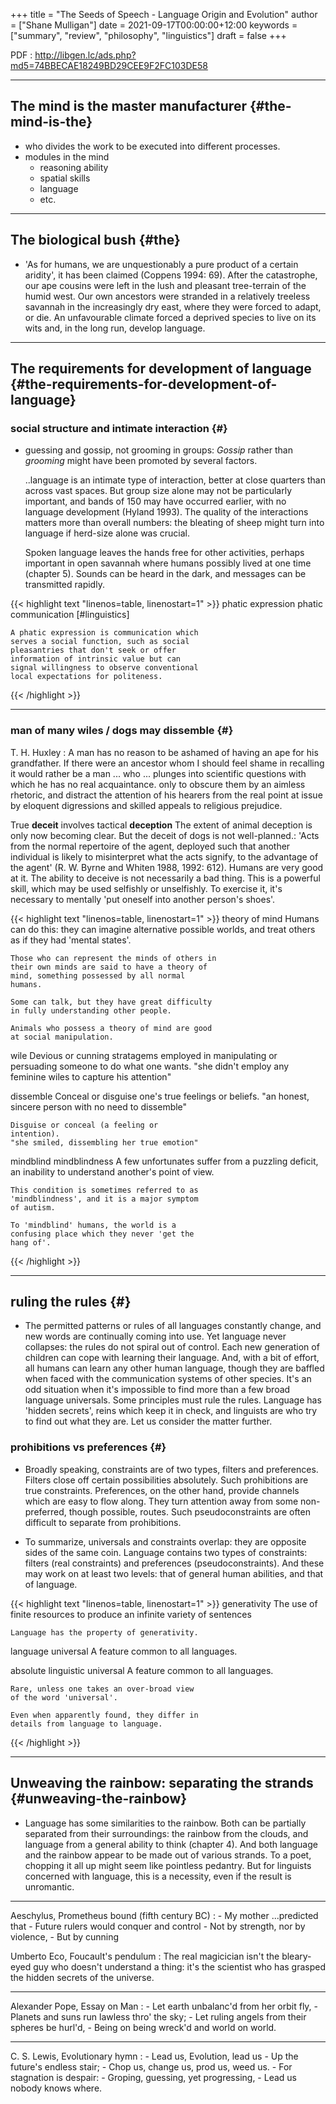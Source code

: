 +++
title = "The Seeds of Speech - Language Origin and Evolution"
author = ["Shane Mulligan"]
date = 2021-09-17T00:00:00+12:00
keywords = ["summary", "review", "philosophy", "linguistics"]
draft = false
+++

PDF
: <http://libgen.lc/ads.php?md5=74BBECAE18249BD29CEE9F2FC103DE58>

---


## The mind is the <span class="underline">master manufacturer</span> {#the-mind-is-the}

-   who divides the work to be executed into different processes.
-   modules in the mind
    -   reasoning ability
    -   spatial skills
    -   language
    -   etc.

---


## The <span class="underline">biological bush</span> {#the}

-   'As for humans, we are unquestionably a pure product of a certain aridity', it has been
    claimed (Coppens 1994: 69). After the catastrophe, our ape cousins were left in the lush
    and pleasant tree-terrain of the humid west. Our own ancestors were stranded in a
    relatively treeless savannah in the increasingly dry east, where they were forced to adapt,
    or die. An unfavourable climate forced a deprived species to live on its wits and, in the
    long run, develop language.

---


## The requirements for development of language {#the-requirements-for-development-of-language}


### <span class="underline">social structure</span> and <span class="underline">intimate interaction</span> {#}

-   <span class="underline">guessing and gossip</span>, not <span class="underline">grooming in groups</span>: _Gossip_ rather than _grooming_ might
    have been promoted by several factors.

    ..language is an intimate type of
    interaction, better at close quarters than
    across vast spaces. But group size alone may
    not be particularly important, and bands of
    150 may have occurred earlier, with no
    language development (Hyland 1993). The
    quality of the interactions matters more
    than overall numbers: the bleating of sheep
    might turn into language if herd-size alone
    was crucial.

    Spoken language leaves the hands free for
    other activities, perhaps important in open
    savannah where humans possibly lived at one
    time (chapter 5). Sounds can be heard in the
    dark, and messages can be transmitted
    rapidly.

<!--listend-->

{{< highlight text "linenos=table, linenostart=1" >}}
phatic expression
phatic communication
    [#linguistics]

    A phatic expression is communication which
    serves a social function, such as social
    pleasantries that don't seek or offer
    information of intrinsic value but can
    signal willingness to observe conventional
    local expectations for politeness.
{{< /highlight >}}

---


### <span class="underline">man of many wiles</span> / <span class="underline">dogs may dissemble</span> {#}

T. H. Huxley
: A man has no reason to
    be ashamed of having an ape for his
    grandfather. If there were an ancestor whom
    I should feel shame in recalling it would
    rather be a man ... who ... plunges into
    scientific questions with which he has no
    real acquaintance. <span class="underline">only to obscure</span> them by
    an aimless rhetoric, and distract the
    attention of his hearers from the real point
    at issue by eloquent digressions and skilled
    appeals to religious prejudice.


<span class="underline">True</span> **deceit** involves <span class="underline">tactical</span> **deception**
    The extent of animal deception is only now
    becoming clear. But the deceit of dogs
    is not well-planned.: 'Acts from the
    normal repertoire of the agent, deployed
    such that another individual is likely to
    misinterpret what the acts signify, to the
    advantage of the agent' (R. W. Byrne and
    Whiten 1988, 1992: 612). Humans are very
    good at it. The ability to deceive is not
    necessarily a bad thing. This is a
    powerful skill, which may be used
    selfishly or unselfishly. To exercise it,
    it's necessary to mentally 'put oneself
    into another person's shoes'.

<!--listend-->

{{< highlight text "linenos=table, linenostart=1" >}}
theory of mind
    Humans can do this: they can imagine
    alternative possible worlds, and treat others
    as if they had 'mental states'.

    Those who can represent the minds of others in
    their own minds are said to have a theory of
    mind, something possessed by all normal
    humans.

    Some can talk, but they have great difficulty
    in fully understanding other people.

    Animals who possess a theory of mind are good
    at social manipulation.

wile
    Devious or cunning stratagems employed in
    manipulating or persuading someone to do
    what one wants.
    "she didn't employ any feminine wiles to
    capture his attention"

dissemble
    Conceal or disguise one's true feelings or
    beliefs.
    "an honest, sincere person with no need to
    dissemble"

    Disguise or conceal (a feeling or
    intention).
    "she smiled, dissembling her true emotion"

mindblind
mindblindness
    A few unfortunates suffer from a puzzling
    deficit, an inability to understand
    another's point of view.

    This condition is sometimes referred to as
    'mindblindness', and it is a major symptom
    of autism.

    To 'mindblind' humans, the world is a
    confusing place which they never 'get the
    hang of'.
{{< /highlight >}}

---


## <span class="underline">ruling the rules</span> {#}

-   The permitted patterns or rules of all
    languages constantly change, and new words
    are continually coming into use. Yet
    language never collapses: the rules do not
    spiral out of control. Each new generation
    of children can cope with learning their
    language. And, with a bit of effort, all
    humans can learn any other human language,
    though they are baffled when faced with the
    communication systems of other species. It's
    an odd situation when it's impossible to
    find more than a few broad language
    universals. Some principles must rule the
    rules. Language has 'hidden secrets', reins
    which keep it in check, and linguists are
    who try to find out what they are. Let us
    consider the matter further.


### <span class="underline">prohibitions vs preferences</span> {#}

-   Broadly speaking, constraints are of two
    types, filters and preferences. Filters
    close off certain possibilities
    absolutely. Such prohibitions are true
    constraints. Preferences, on the other
    hand, provide channels which are easy to
    flow along. They turn attention away from
    some non-preferred, though possible,
    routes. Such pseudoconstraints are often
    difficult to separate from prohibitions.

-   To summarize, universals and constraints
    overlap: they are opposite sides of the
    same coin. Language contains two types
    of constraints: filters (real
    constraints) and preferences
    (pseudoconstraints). And these may work
    on at least two levels: that of general
    human abilities, and that of language.

<!--listend-->

{{< highlight text "linenos=table, linenostart=1" >}}
generativity
    The use of finite resources to produce an
    infinite variety of sentences

    Language has the property of generativity.

language universal
    A feature common to all languages.

absolute linguistic universal
    A feature common to all languages.

    Rare, unless one takes an over-broad view
    of the word 'universal'.

    Even when apparently found, they differ in
    details from language to language.
{{< /highlight >}}

---


## Unweaving the rainbow: <span class="underline">separating the strands</span> {#unweaving-the-rainbow}

-   Language has some similarities to the
    rainbow. Both can be partially separated
    from their surroundings: the rainbow from
    the clouds, and language from a general
    ability to think (chapter 4). And both
    language and the rainbow appear to be made
    out of various strands. To a poet, chopping
    it all up might seem like pointless
    pedantry. But for linguists concerned with
    language, this is a necessity, even if the
    result is unromantic.

---

Aeschylus, Prometheus bound (fifth century BC)
: - My mother ...predicted that
    -   Future rulers would conquer and control
    -   Not by strength, nor by violence,
    -   But by cunning


Umberto Eco, Foucault's pendulum
: The real
    magicician isn't the bleary-eyed guy who doesn't
    understand a thing: it's the scientist who has
    grasped the hidden secrets of the universe.

---

Alexander Pope, Essay on Man
: - Let earth unbalanc'd from her orbit fly,
    -   Planets and suns run lawless thro' the sky;
    -   Let ruling angels from their spheres be hurl'd,
    -   Being on being wreck'd and world on world.

---

C. S. Lewis, Evolutionary hymn
: - Lead us, Evolution, lead us
    -   Up the future's endless stair;
    -   Chop us, change us, prod us, weed us.
    -   For stagnation is despair:
    -   Groping, guessing, yet progressing,
    -   Lead us nobody knows where.